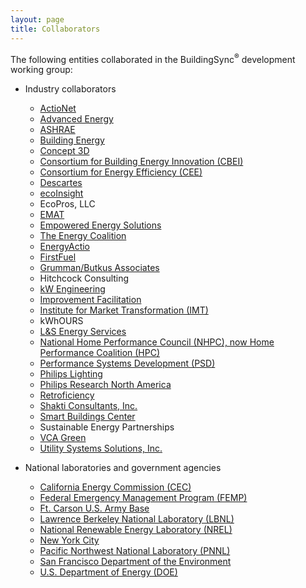 ```yaml
---
layout: page
title: Collaborators
---
```


The following entities collaborated in the BuildingSync<sup>®</sup> development working group:

- Industry collaborators
    - [ActioNet](www.actionet.com)
    - [Advanced Energy](http://www.advancedenergy.org/)
    - [ASHRAE](www.ashrae.org)
    - [Building Energy](http://www.buildingenergy.com/)
    - [Concept 3D](http://www.concept3d.com/)
    - [Consortium for Building Energy Innovation (CBEI)](http://cbei.psu.edu/)
    - [Consortium for Energy Efficiency (CEE)](https://www.cee1.org/)
    - [Descartes](http://www.descartesaudit.com/)
    - [ecoInsight](http://www.ecoinsight.com/)
    - EcoPros, LLC
    - [EMAT](www.ematprogram.com)
    - [Empowered Energy Solutions](http://www.empoweredenergysolutions.com/)
    - [The Energy Coalition](http://energycoalition.org/)
    - [EnergyActio](www.energyactio.com)
    - [FirstFuel](http://www.firstfuel.com/)
    - [Grumman/Butkus Associates](http://grummanbutkus.com/)
    - Hitchcock Consulting
    - [kW Engineering](https://www.kw-engineering.com/)
    - [Improvement Facilitation](http://www.ifacilitation.com/)
    - [Institute for Market Transformation (IMT)](www.imt.org)
    - kWhOURS
    - [L&S Energy Services](http://ls-energy.com/)
    - [National Home Performance Council (NHPC), now Home Performance Coalition (HPC)](http://www.homeperformance.org/)
    - [Performance Systems Development (PSD)](http://psdconsulting.com/)
    - [Philips Lighting](http://www.usa.lighting.philips.com/home)
    - [Philips Research North America](www.research.philips.com)
    - [Retroficiency](http://www.retroficiency.com/)
    - [Shakti Consultants, Inc.](http://www.shakti-inc.com/)
    - [Smart Buildings Center](http://www.smartbuildingscenter.org/)
    - Sustainable Energy Partnerships
    - [VCA Green](http://www.vca-green.com/)
    - [Utility Systems Solutions, Inc.](http://www.us2inc.com/)

- National laboratories and government agencies
    - [California Energy Commission (CEC)](http://www.energy.ca.gov/)
    - [Federal Emergency Management Program (FEMP)](http://energy.gov/eere/femp/federal-energy-management-program)
    - [Ft. Carson U.S. Army Base](http://www.carson.army.mil/)
    - [Lawrence Berkeley National Laboratory (LBNL)](http://www.lbl.gov/)
    - [National Renewable Energy Laboratory (NREL)](http://www.nrel.gov/)
    - [New York City](http://www1.nyc.gov/)
    - [Pacific Northwest National Laboratory (PNNL)](http://www.pnnl.gov/)
    - [San Francisco Department of the Environment](http://sfenvironment.org/)
    - [U.S. Department of Energy (DOE)](www.energy.gov)
